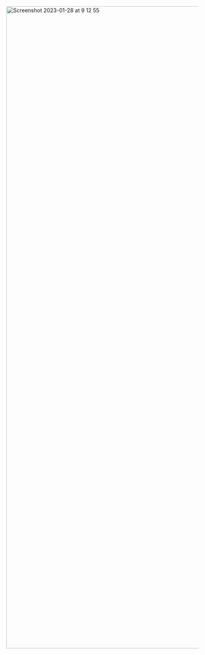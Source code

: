 <img width="1680" alt="Screenshot 2023-01-28 at 9 12 55" src="https://user-images.githubusercontent.com/74210822/215252559-091c3fc2-a71d-4569-84fe-ee4d1827e8f1.png">
